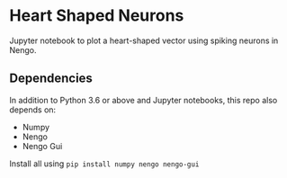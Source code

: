 # Heart Shaped Neurons

Jupyter notebook to plot a heart-shaped vector using spiking neurons in Nengo.

## Dependencies

In addition to Python 3.6 or above and Jupyter notebooks, this repo also depends on:

* Numpy 
* Nengo
* Nengo Gui

Install all using `pip install numpy nengo nengo-gui`
